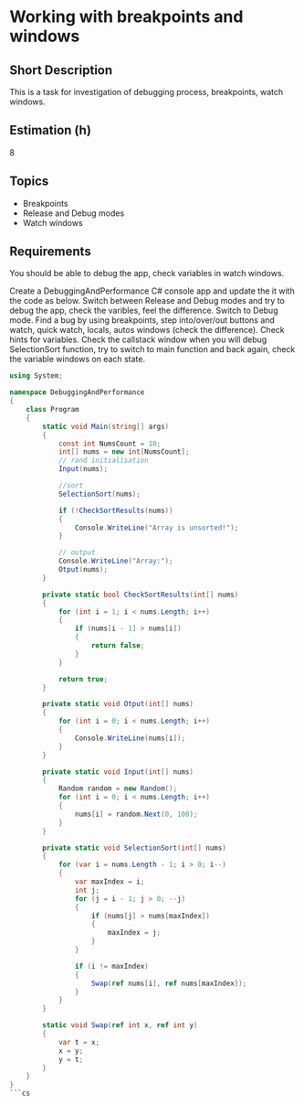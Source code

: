 # Working with breakpoints and windows

## Short Description

This is a task for investigation of debugging process, breakpoints, watch windows.

## Estimation (h)

8

## Topics

* Breakpoints
* Release and Debug modes
* Watch windows

## Requirements

You should be able to debug the app, check variables in watch windows.

Create a DebuggingAndPerformance C# console app and update the it with the code as below. Switch between Release and
Debug modes and try to debug the app, check the varibles, feel the difference. Switch to Debug mode. Find a bug by using
breakpoints, step into/over/out buttons and watch, quick watch, locals, autos windows (check the difference). Check
hints for variables. Check the callstack window when you will debug SelectionSort function, try to switch to main
function and back again, check the variable windows on each state.

```cs
using System;

namespace DebuggingAndPerformance
{
    class Program
    {
        static void Main(string[] args)
        {
            const int NumsCount = 10;
            int[] nums = new int[NumsCount];
            // rand initialisation
            Input(nums);

            //sort
            SelectionSort(nums);

            if (!CheckSortResults(nums))
            {
                Console.WriteLine("Array is unsorted!");
            }

            // output
            Console.WriteLine("Array:");
            Otput(nums);
        }

        private static bool CheckSortResults(int[] nums)
        {
            for (int i = 1; i < nums.Length; i++)
            {
                if (nums[i - 1] > nums[i])
                {
                    return false;
                }
            }

            return true;
        }

        private static void Otput(int[] nums)
        {
            for (int i = 0; i < nums.Length; i++)
            {
                Console.WriteLine(nums[i]);
            }
        }

        private static void Input(int[] nums)
        {
            Random random = new Random();
            for (int i = 0; i < nums.Length; i++)
            {
                nums[i] = random.Next(0, 100);
            }
        }

        private static void SelectionSort(int[] nums)
        {
            for (var i = nums.Length - 1; i > 0; i--)
            {
                var maxIndex = i;
                int j;
                for (j = i - 1; j > 0; --j)
                {
                    if (nums[j] > nums[maxIndex])
                    {
                        maxIndex = j;
                    }
                }

                if (i != maxIndex)
                {
                    Swap(ref nums[i], ref nums[maxIndex]);
                }
            }
        }

        static void Swap(ref int x, ref int y)
        {
            var t = x;
            x = y;
            y = t;
        }
    }
}
```cs
